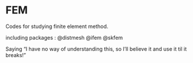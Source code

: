 # FEM
Codes for studying finite element method.

including packages : @distmesh @ifem @skfem

Saying “I have no way of understanding this, so I’ll believe it and use it til it breaks!”

